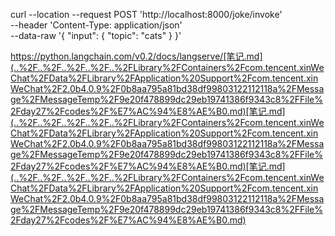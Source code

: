 curl --location --request POST 'http://localhost:8000/joke/invoke' \
    --header 'Content-Type: application/json' \
    --data-raw '{
        "input": {
            "topic": "cats"
        }
    }'

https://python.langchain.com/v0.2/docs/langserve/[笔记.md](..%2F..%2F..%2F..%2F..%2FLibrary%2FContainers%2Fcom.tencent.xinWeChat%2FData%2FLibrary%2FApplication%20Support%2Fcom.tencent.xinWeChat%2F2.0b4.0.9%2F0b8aa795a81bd38df99803122112118a%2FMessage%2FMessageTemp%2F9e20f478899dc29eb19741386f9343c8%2FFile%2Fday27%2Fcodes%2F%E7%AC%94%E8%AE%B0.md)[笔记.md](..%2F..%2F..%2F..%2F..%2FLibrary%2FContainers%2Fcom.tencent.xinWeChat%2FData%2FLibrary%2FApplication%20Support%2Fcom.tencent.xinWeChat%2F2.0b4.0.9%2F0b8aa795a81bd38df99803122112118a%2FMessage%2FMessageTemp%2F9e20f478899dc29eb19741386f9343c8%2FFile%2Fday27%2Fcodes%2F%E7%AC%94%E8%AE%B0.md)[笔记.md](..%2F..%2F..%2F..%2F..%2FLibrary%2FContainers%2Fcom.tencent.xinWeChat%2FData%2FLibrary%2FApplication%20Support%2Fcom.tencent.xinWeChat%2F2.0b4.0.9%2F0b8aa795a81bd38df99803122112118a%2FMessage%2FMessageTemp%2F9e20f478899dc29eb19741386f9343c8%2FFile%2Fday27%2Fcodes%2F%E7%AC%94%E8%AE%B0.md)